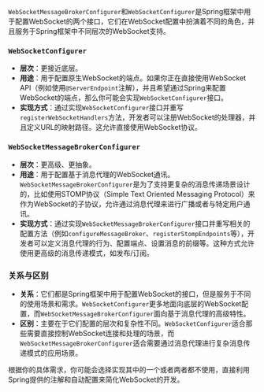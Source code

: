 `WebSocketMessageBrokerConfigurer`和`WebSocketConfigurer`是Spring框架中用于配置WebSocket的两个接口，它们在WebSocket配置中扮演着不同的角色，并且服务于Spring框架中不同层次的WebSocket支持。

### `WebSocketConfigurer`

- **层次**：更接近底层。
- **用途**：用于配置原生WebSocket的端点。如果你正在直接使用WebSocket API（例如使用`@ServerEndpoint`注解），并且希望通过Spring来配置WebSocket的端点，那么你可能会实现`WebSocketConfigurer`接口。
- **实现方式**：通过实现`WebSocketConfigurer`接口并重写`registerWebSocketHandlers`方法，开发者可以注册WebSocket的处理器，并且定义URL的映射路径。这允许直接使用WebSocket协议。

### `WebSocketMessageBrokerConfigurer`

- **层次**：更高级、更抽象。
- **用途**：用于配置基于消息代理的WebSocket通讯。`WebSocketMessageBrokerConfigurer`是为了支持更复杂的消息传递场景设计的，比如使用STOMP协议（Simple Text Oriented Messaging Protocol）来作为WebSocket的子协议，允许通过消息代理来进行广播或者与特定用户通讯。
- **实现方式**：通过实现`WebSocketMessageBrokerConfigurer`接口并重写相关的配置方法（例如`configureMessageBroker`、`registerStompEndpoints`等），开发者可以定义消息代理的行为、配置端点、设置消息的前缀等。这种方式允许使用更高级的消息传递模式，如发布/订阅。

### 关系与区别

- **关系**：它们都是Spring框架中用于配置WebSocket的接口，但是服务于不同的使用场景和需求。`WebSocketConfigurer`更多地面向底层的WebSocket配置，而`WebSocketMessageBrokerConfigurer`面向基于消息代理的高级特性。
- **区别**：主要在于它们配置的层次和复杂性不同。`WebSocketConfigurer`适合那些需要直接控制WebSocket连接和处理的场景，而`WebSocketMessageBrokerConfigurer`适合需要通过消息代理进行复杂消息传递模式的应用场景。

根据你的具体需求，你可能会选择实现其中的一个或者两者都不使用，直接利用Spring提供的注解和自动配置来简化WebSocket的开发。